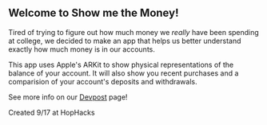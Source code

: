 ## Welcome to Show me the Money!

Tired of trying to figure out how much money we *really* have been spending at college, we decided to make an app that helps us better understand exactly how much money is in our accounts.

This app uses Apple's ARKit to show physical representations of the balance of your account. It will also show you recent purchases and a comparision of your account's deposits and withdrawals.

See more info on our [Devpost](https://devpost.com/software/show-me-the-money-79fnce) page!

Created 9/17 at HopHacks
